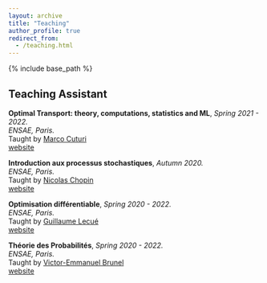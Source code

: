 ```yaml
---
layout: archive
title: "Teaching"
author_profile: true
redirect_from:
  - /teaching.html
---
```


{% include base_path %}

## Teaching Assistant  
**Optimal Transport: theory, computations, statistics and ML**,  *Spring 2021 - 2022.*   
*ENSAE, Paris.*  
Taught by [Marco Cuturi](https://marcocuturi.net/index.html)   
[website](https://marcocuturi.net/ot.html)  

**Introduction aux processus stochastiques**,  *Autumn 2020.*   
*ENSAE, Paris.*  
Taught by [Nicolas Chopin](https://nchopin.github.io)   
[website](https://nchopin.github.io/teaching/)  

**Optimisation différentiable**,  *Spring 2020 - 2022.*   
*ENSAE, Paris.*  
Taught by [Guillaume Lecué](https://lecueguillaume.github.io)   
[website](https://lecueguillaume.github.io/2019/01/15/optimisation_diff/)  

**Théorie des Probabilités**,  *Spring 2020 - 2022.*   
*ENSAE, Paris.*  
Taught by [Victor-Emmanuel Brunel](https://vebrunel.com)   
[website](https://vebrunel.com/home/teaching/)  



